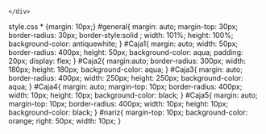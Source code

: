 <html lang="en">
<head>
    <meta charset="UTF-8">
    <meta http-equiv="X-UA-Compatible" content="IE=edge">
    <meta name="viewport" content="width=device-width, initial-scale=1.0">
    <title>Document</title>
<link rel="stylesheet" href="style.css">
</head>
<body>
    <div id="general" >
        <div id="Caja1"><div id="Caja4"></div><div id="nariz"></div><div id="Caja5"></div></div>
        <div id="Caja2"></div>
        <div id="Caja3"></div>
        <div id="Manos"></div>

    </div>
</body>
</html>



style.css
*
{margin: 10px;}
#general{
    margin: auto;
    margin-top: 30px;
    border-radius: 30px;
    border-style:solid ;
    width: 101%;
    height: 100%;
    background-color: antiquewhite;
}
#Caja1{
    margin: auto;
    width: 50px;
    border-radius: 400px;
    height: 50px;
    background-color: aqua;
    padding: 20px;
    display: flex;
}
#Caja2{
    margin:auto;
    border-radius: 300px;
    width: 180px;
    height: 180px;
    background-color: aqua;
}
#Caja3{
    margin: auto;
    border-radius: 400px;
    width: 250px;
    height: 250px;
    background-color: aqua;
}
#Caja4{
    margin: auto;
    margin-top: 10px;
    border-radius: 400px;
    width: 10px;
    height: 10px;
    background-color: black;
}
#Caja5{
    margin: auto;
    margin-top: 10px;
    border-radius: 400px;
    width: 10px;
    height: 10px;
    background-color: black;
}
#nariz{
    margin-top: 10px;
    background-color: orange;
    right: 50px;
    width: 10px;
}


